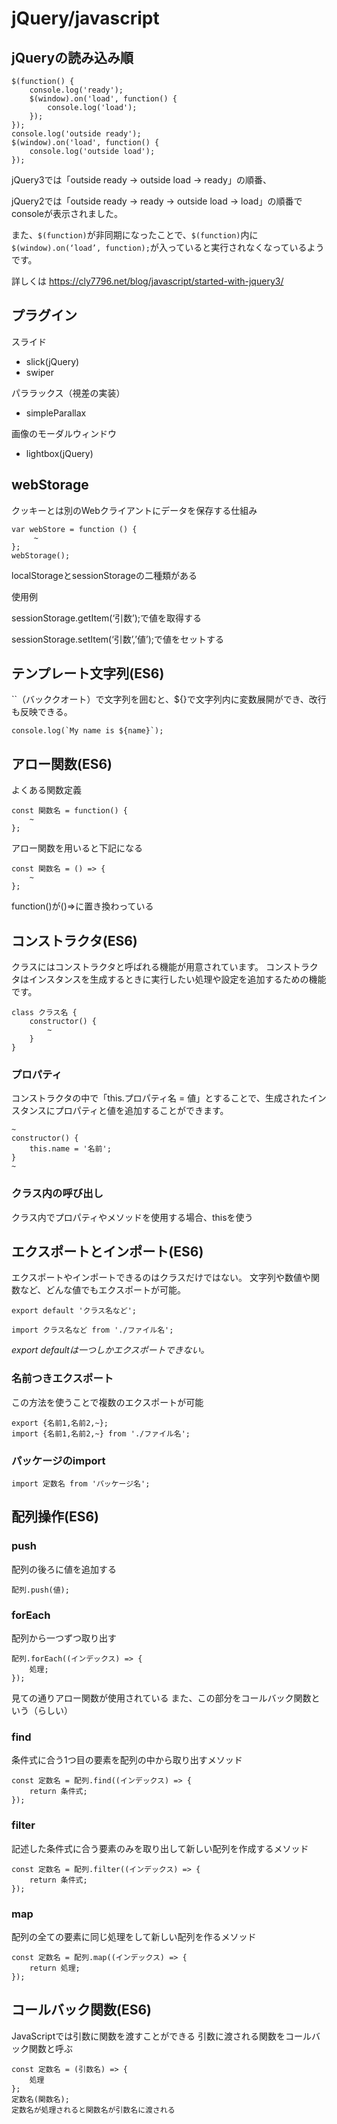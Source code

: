 # jQuery/javascript
## jQueryの読み込み順
```
$(function() {
    console.log('ready');
    $(window).on('load', function() {
        console.log('load');
    });
});
console.log('outside ready');
$(window).on('load', function() {
    console.log('outside load');
});
```
jQuery3では「outside ready → outside load → ready」の順番、

jQuery2では「outside ready → ready → outside load → load」の順番でconsoleが表示されました。

また、```$(function)```が非同期になったことで、```$(function)```内に```$(window).on(‘load’, function);```が入っていると実行されなくなっているようです。

詳しくは
https://cly7796.net/blog/javascript/started-with-jquery3/

## プラグイン 
スライド
* slick(jQuery)
* swiper

パララックス（視差の実装）
* simpleParallax

画像のモーダルウィンドウ
* lightbox(jQuery)

## webStorage
クッキーとは別のWebクライアントにデータを保存する仕組み
```
var webStore = function () {
     ~ 
};
webStorage();
```
localStorageとsessionStorageの二種類がある

使用例

sessionStorage.getItem(‘引数’);で値を取得する

sessionStorage.setItem(‘引数’,’値’);で値をセットする
## テンプレート文字列(ES6)
``（バッククオート）で文字列を囲むと、${}で文字列内に変数展開ができ、改行も反映できる。
```
console.log(`My name is ${name}`);
```
## アロー関数(ES6)
よくある関数定義
```
const 関数名 = function() {
    ~
};
```
アロー関数を用いると下記になる
```
const 関数名 = () => {
    ~
};
```
function()が()=>に置き換わっている
## コンストラクタ(ES6)
クラスにはコンストラクタと呼ばれる機能が用意されています。
コンストラクタはインスタンスを生成するときに実行したい処理や設定を追加するための機能です。
```
class クラス名 {
    constructor() {
        ~
    }
}
```
### プロパティ
コンストラクタの中で「this.プロパティ名 = 値」とすることで、生成されたインスタンスにプロパティと値を追加することができます。
```
~
constructor() {
    this.name = '名前';
}
~
```
### クラス内の呼び出し
クラス内でプロパティやメソッドを使用する場合、thisを使う
## エクスポートとインポート(ES6)
エクスポートやインポートできるのはクラスだけではない。
文字列や数値や関数など、どんな値でもエクスポートが可能。
```
export default 'クラス名など';
```
```
import クラス名など from './ファイル名';
```
*export defaultは一つしかエクスポートできない。*
### 名前つきエクスポート
この方法を使うことで複数のエクスポートが可能
```
export {名前1,名前2,~};
import {名前1,名前2,~} from './ファイル名';
```
### パッケージのimport
```
import 定数名 from 'パッケージ名';
```
## 配列操作(ES6)
### push
配列の後ろに値を追加する
```
配列.push(値);
```
### forEach
配列から一つずつ取り出す
```
配列.forEach((インデックス) => {
    処理;
});
```
見ての通りアロー関数が使用されている
また、この部分をコールバック関数という（らしい）
### find
条件式に合う1つ目の要素を配列の中から取り出すメソッド
```
const 定数名 = 配列.find((インデックス) => {
    return 条件式;
});
```
### filter
記述した条件式に合う要素のみを取り出して新しい配列を作成するメソッド
```
const 定数名 = 配列.filter((インデックス) => {
    return 条件式;
});
```
### map
配列の全ての要素に同じ処理をして新しい配列を作るメソッド
```
const 定数名 = 配列.map((インデックス) => {
    return 処理;
});
```
## コールバック関数(ES6)
JavaScriptでは引数に関数を渡すことができる
引数に渡される関数をコールバック関数と呼ぶ
```
const 定数名 = (引数名) => {
    処理
};
定数名(関数名);
定数名が処理されると関数名が引数名に渡される
```
